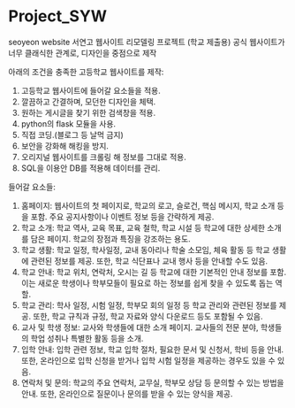 # Project_SYW
seoyeon website
서연고 웹사이트 리모델링 프로젝트 (학교 제출용)
공식 웹사이트가 너무 클래식한 관계로, 디자인을 중점으로 제작

아래의 조건을 충족한 고등학교 웹사이트를 제작:
1. 고등학교 웹사이트에 들어갈 요소들을 적용. 
2. 깔끔하고 간결하며, 모던한 디자인을 체택.
3. 원하는 게시글을 찾기 위한 검색창을 적용.
4. python의 flask 모듈을 사용.
5. 직접 코딩.(블로그 등 날먹 금지)
6. 보안을 강화해 해킹을 방지.
7. 오리지널 웹사이트를 크롤링 해 정보를 그대로 적용.
8. SQL을 이용안 DB를 적용해 데이터를 관리.

들어갈 요소들:
1. 홈페이지: 웹사이트의 첫 페이지로, 학교의 로고, 슬로건, 핵심 메시지, 학교 소개 등을 포함. 주요 공지사항이나 이벤트 정보 등을 간략하게 제공.
2. 학교 소개: 학교 역사, 교육 목표, 교육 철학, 학교 시설 등 학교에 대한 상세한 소개를 담은 페이지. 학교의 장점과 특징을 강조하는 용도.
3. 학교 생활: 학교 일정, 학사일정, 교내 동아리나 학술 소모임, 체육 활동 등 학교 생활에 관련된 정보를 제공. 또한, 학교 식단표나 교내 행사 등을 안내할 수도 있음.
4. 학교 안내: 학교 위치, 연락처, 오시는 길 등 학교에 대한 기본적인 안내 정보를 포함. 이는 새로운 학생이나 학부모들이 필요로 하는 정보를 쉽게 찾을 수 있도록 돕는 역할.
5. 학교 관리: 학사 일정, 시험 일정, 학부모 회의 일정 등 학교 관리와 관련된 정보를 제공. 또한, 학교 규칙과 규정, 학교 자료와 양식 다운로드 등도 포함될 수 있음.
6. 교사 및 학생 정보: 교사와 학생들에 대한 소개 페이지. 교사들의 전문 분야, 학생들의 학업 성취나 특별한 활동 등을 소개.
7. 입학 안내: 입학 관련 정보, 학교 입학 절차, 필요한 문서 및 신청서, 학비 등을 안내. 또한, 온라인으로 입학 신청을 받거나 입학 시험 일정을 제공하는 경우도 있을 수 있음.
8. 연락처 및 문의: 학교의 주요 연락처, 교무실, 학부모 상담 등 문의할 수 있는 방법을 안내. 또한, 온라인으로 질문이나 문의를 받을 수 있는 양식을 제공.